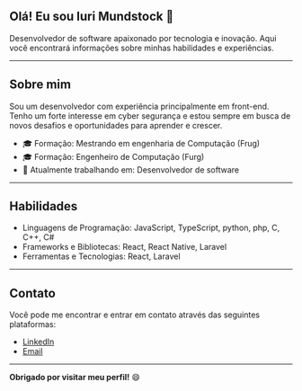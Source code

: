 ## Olá! Eu sou Iuri Mundstock 👋

Desenvolvedor de software apaixonado por tecnologia e inovação. Aqui você encontrará informações sobre minhas habilidades e experiências.

---

## Sobre mim

Sou um desenvolvedor com experiência principalmente em front-end. Tenho um forte interesse em cyber segurança e estou sempre em busca de novos desafios e oportunidades para aprender e crescer.

- 🎓 Formação: Mestrando em engenharia de Computação (Frug)
- 🎓 Formação: Engenheiro de Computação (Furg)
- 💼 Atualmente trabalhando em: Desenvolvedor de software

---

## Habilidades

- Linguagens de Programação: JavaScript, TypeScript, python, php, C, C++, C#
- Frameworks e Bibliotecas: React, React Native, Laravel
- Ferramentas e Tecnologias: React, Laravel

---

## Contato

Você pode me encontrar e entrar em contato através das seguintes plataformas:

- [LinkedIn](https://www.linkedin.com/in/iuri-mundstock-905397192/)
- [Email](iuri.andrade.mundstock@gmail.com)

---

**Obrigado por visitar meu perfil!** 😄
